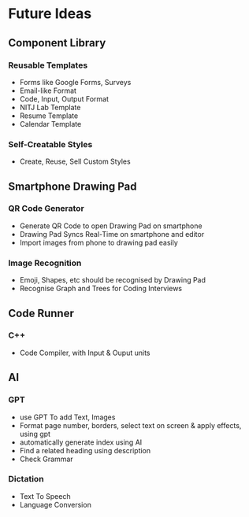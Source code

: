 # Future Ideas

## Component Library
### Reusable Templates
- Forms like Google Forms, Surveys
- Email-like Format
- Code, Input, Output Format
- NITJ Lab Template
- Resume Template
- Calendar Template

### Self-Creatable Styles
- Create, Reuse, Sell Custom Styles

## Smartphone Drawing Pad
### QR Code Generator
- Generate QR Code to open Drawing Pad on smartphone
- Drawing Pad Syncs Real-Time on smartphone and editor
- Import images from phone to drawing pad easily

### Image Recognition
- Emoji, Shapes, etc should be recognised by Drawing Pad
- Recognise Graph and Trees for Coding Interviews

## Code Runner
### C++ 
- Code Compiler, with Input & Ouput units

## AI
### GPT
- use GPT To add Text, Images
- Format page number, borders, select text on screen & apply effects, using gpt
- automatically generate index using AI
- Find a related heading using description
- Check Grammar

### Dictation
- Text To Speech
- Language Conversion